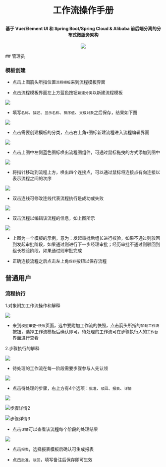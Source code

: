 <h1 align="center" style="margin: 30px 0 30px; font-weight: bold;">工作流操作手册</h1>
<h4 align="center">基于 Vue/Element UI 和 Spring Boot/Spring Cloud & Alibaba 前后端分离的分布式微服务架构</h4>
<p align="center">
    <a href="http://imc.smartsolutions.com.cn/login"></a>
    <a href="http://imc.smartsolutions.com.cn/login"><img src="https://img.shields.io/badge/IMC-v3.5.0-brightgreen.svg"></a>	
</p>
## 管理员

### 模板创建

- 点击上图箭头所指位置`流程模板`来到流程模板界面

- 点击流程模板界面左上方蓝色按钮`新建分类`以新建流程模板

![](../img/新建模板.png)

- 填写`名称`、`描述`、`显示名称`、`排序值`、`父级对象`之后保存，结果如下图

![](../img/保存的模板.png)

- 点击需要创建模板的分类，点击右上角`+`图标新建流程进入流程编辑界面

![](../img/流程编辑.png)

- 点击上图中左侧蓝色图标唤出流程图组件，可通过鼠标拖曳的方式添加到图中

![](../img/流程连接.png)

- 将指针移动到流程上方，唤出四个连接点，可以通过鼠标将连接点有向连接以表示流程之间的次序

![](../img/连线.png)

- 双击连线可修改连线代表流程执行是成功或失败

![](../img/编辑流程.png)

- 双击流程以编辑该流程的信息，如上图所示

![](../img/流程简介.png)

* 上图为一个模板的示例，意为：发起审批后组长进行校验，如果不通过则驳回到发起审批阶段，如果通过则进行下一步经理审批；经历审批不通过则驳回到组长校验阶段，如果通过则审批完成

- 正确连接流程之后点击左上角`保存`按钮以保存流程

## 普通用户

### 流程执行

1.对象附加工作流操作和解释

![](../img/附加工作流.png)

* 来到`模型审查`-`快照`页面，选中要附加工作流的快照，点击箭头所指的`加载工作流`按钮，选择工作流模板后确认即可。待处理的工作流可在步骤执行人的`工作台`界面进行查看



2.步骤执行的解释

![](../img/流程认领.png)

* 待处理的工作流在每一阶段需要步骤参与人先认领

![](../img/步骤执行.png)

* 点击待处理的步骤，右上方有4个选项：`批准`、`驳回`、`报表`、`详情`

![](../img/步骤详情1.png)

![步骤详情2](../img/步骤详情2.png)

![步骤详情3](../img/步骤详情3.png)

* 点击`详情`可以查看该流程每个阶段的处理结果

![](../img/步骤报表.png)

* 点击`报表`，选择报表模板后确认可生成报表

* 点击`批准`、`驳回`，填写备注后保存即可生效
